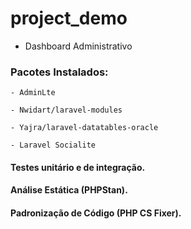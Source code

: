 # project_demo
 
 - Dashboard Administrativo

### Pacotes Instalados:

    - AdminLte

    - Nwidart/laravel-modules
    
    - Yajra/laravel-datatables-oracle

    - Laravel Socialite
 
#### Testes unitário e de integração.

#### Análise Estática (PHPStan).

#### Padronização de Código (PHP CS Fixer).
